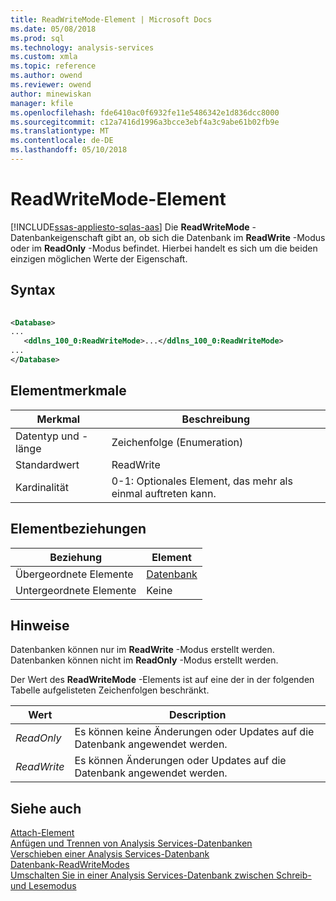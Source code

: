 ```yaml
---
title: ReadWriteMode-Element | Microsoft Docs
ms.date: 05/08/2018
ms.prod: sql
ms.technology: analysis-services
ms.custom: xmla
ms.topic: reference
ms.author: owend
ms.reviewer: owend
author: minewiskan
manager: kfile
ms.openlocfilehash: fde6410ac0f6932fe11e5486342e1d836dcc8000
ms.sourcegitcommit: c12a7416d1996a3bcce3ebf4a3c9abe61b02fb9e
ms.translationtype: MT
ms.contentlocale: de-DE
ms.lasthandoff: 05/10/2018
---
```

# <a name="readwritemode-element"></a>ReadWriteMode-Element
[!INCLUDE[ssas-appliesto-sqlas-aas](../../../includes/ssas-appliesto-sqlas-aas.md)]
  Die **ReadWriteMode** -Datenbankeigenschaft gibt an, ob sich die Datenbank im **ReadWrite** -Modus oder im **ReadOnly** -Modus befindet. Hierbei handelt es sich um die beiden einzigen möglichen Werte der Eigenschaft.  
  
## <a name="syntax"></a>Syntax  
  
```xml  
  
<Database>  
...  
   <ddlns_100_0:ReadWriteMode>...</ddlns_100_0:ReadWriteMode>  
...  
</Database>  
```  
  
## <a name="element-characteristics"></a>Elementmerkmale  
  
|Merkmal|Beschreibung|  
|--------------------|-----------------|  
|Datentyp und -länge|Zeichenfolge (Enumeration)|  
|Standardwert|ReadWrite|  
|Kardinalität|0-1: Optionales Element, das mehr als einmal auftreten kann.|  
  
## <a name="element-relationships"></a>Elementbeziehungen  
  
|Beziehung|Element|  
|------------------|-------------|  
|Übergeordnete Elemente|[Datenbank](../../../analysis-services/xmla/xml-elements-properties/database-element-xmla.md)|  
|Untergeordnete Elemente|Keine|  
  
## <a name="remarks"></a>Hinweise  
 Datenbanken können nur im **ReadWrite** -Modus erstellt werden. Datenbanken können nicht im **ReadOnly** -Modus erstellt werden.  
  
 Der Wert des **ReadWriteMode** -Elements ist auf eine der in der folgenden Tabelle aufgelisteten Zeichenfolgen beschränkt.  
  
|Wert|Description|  
|-----------|-----------------|  
|*ReadOnly*|Es können keine Änderungen oder Updates auf die Datenbank angewendet werden.|  
|*ReadWrite*|Es können Änderungen oder Updates auf die Datenbank angewendet werden.|  
  
## <a name="see-also"></a>Siehe auch  
 [Attach-Element](../../../analysis-services/xmla/xml-elements-commands/attach-element.md)   
 [Anfügen und Trennen von Analysis Services-Datenbanken](../../../analysis-services/multidimensional-models/attach-and-detach-analysis-services-databases.md)   
 [Verschieben einer Analysis Services-Datenbank](../../../analysis-services/multidimensional-models/move-an-analysis-services-database.md)   
 [Datenbank-ReadWriteModes](../../../analysis-services/multidimensional-models/database-readwritemodes.md)   
 [Umschalten Sie in einer Analysis Services-Datenbank zwischen Schreib-und Lesemodus](../../../analysis-services/multidimensional-models/switch-an-analysis-services-database-between-readonly-and-readwrite-modes.md)  
  
  
